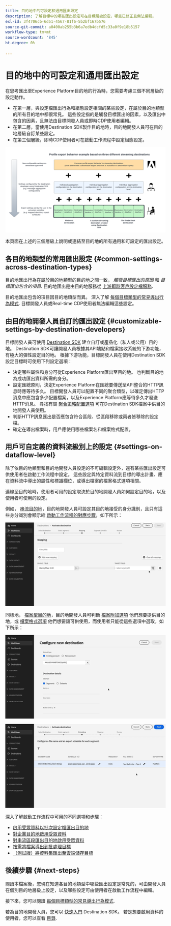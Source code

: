 ```yaml
---
title: 目的地中的可設定和通用匯出設定
description: 了解目標中的哪些匯出設定可在目標層級設定，哪些已修正且無法編輯。
exl-id: 3f4706cb-6d51-4567-81f6-5b2bf167b576
source-git-commit: a0400ab255b3b6a7edb4dcfd5c33a0f9e18b5157
workflow-type: tm+mt
source-wordcount: '845'
ht-degree: 0%

---
```


# 目的地中的可設定和通用匯出設定

在思考匯出至Experience Platform目的地的行為時，您需要考慮三個不同層級的設定動作。

* 在第一層，與設定檔匯出行為和組態設定相關的某些設定，在屬於目的地類型的所有目的地中都很常見。 這些設定指的是觸發目標匯出的因素，以及匯出中包含的因素，且無法由目標開發人員或即時CDP使用者編輯。
* 在第二層，當使用Destination SDK製作目的地時，目的地開發人員可在目的地層級自訂某些設定。
* 在第三個層級，即時CDP使用者可在啟動工作流程中設定組態設定。

![顯示目標的常見和可配置導出設定之間相互作用的圖表](/help/destinations/assets/how-destinations-work/profile-export-behavior-diagram.png)

本頁面在上述的三個層級上說明或連結至目的地的所有通用和可設定的匯出設定。

## 各目的地類型的常用匯出設定 {#common-settings-across-destination-types}

目的地匯出行為在屬於目的地類型的目的地之間一致， *觸發目標匯出的原因* 和 *目標匯出包含的項目*. 目的地匯出是由目的地服務從 [上游即時客戶設定檔服務](https://experienceleague.adobe.com/docs/blueprints-learn/architecture/architecture-overview/platform-applications.html?lang=en#adobe-experience-platform-%26-applications-detailed-architecture-diagram).

目的地匯出包含的項目因目的地類型而異。 深入了解 [每個目標類型的常見導出行為模式](/help/destinations/how-destinations-work/profile-export-behavior.md). 目標開發人員或Real-time CDP使用者無法編輯這些設定。

## 由目的地開發人員自訂的匯出設定 {#customizable-settings-by-destination-developers}

目標開發人員可使用 [Destination SDK](/help/destinations/destination-sdk/overview.md) 建立自訂或產品化（私人或公用）目的地。 Destination SDK可讓開發人員根據其API端點和檔案接收系統的下游功能，有極大的彈性設定目的地。 根據下游功能，目標開發人員在使用Destination SDK設定目標時可使用下列設定選項：

* 決定哪些屬性和身分可從Experience Platform匯出至目的地。 也判斷目的地為成功匯出資料所需的身分。
* 設定匯總原則，決定Experience Platform在匯總要傳送至API整合的HTTP訊息時應等待多久。 目標開發人員可以配置不同的聚合類型，以確定傳出HTTP消息中應包含多少配置檔案，以及Experience Platform應等待多久才發送HTTP消息。 尋找有關 [聚合策略配置選項](../destination-sdk/functionality/destination-configuration/aggregation-policy.md) 可在Destination SDK檔案中供目的地開發人員使用。
* 判斷HTTP訊息匯出是否應包含符合區段、從區段移除或兩者皆移除的設定檔。
* 確定在導出檔案時，用戶應使用哪些檔案名和檔案格式配置。

## 用戶可自定義的資料流級別上的設定 {#settings-on-dataflow-level}

除了依目的地類型和目的地開發人員設定的不可編輯設定外，還有某些匯出設定可供使用者在啟動工作流程中設定。 這些設定與特定資料流到目標的導出計畫、應在資料流中導出的屬性和標識欄位，或導出檔案的檔案格式選項相關。

連線至目的地時，使用者可用的設定取決於目的地開發人員如何設定目的地，以及使用者可使用的設定。

例如， [串流目的地](/help/destinations/destination-types.md#streaming-destinations)，目的地開發人員可設定其目的地接受的身分識別，且只有這些身分識別會顯示給 [啟動工作流程的對應步驟](/help/destinations/ui/activate-segment-streaming-destinations.md#mapping)，如下所示：

![在啟動工作流程的映射步驟中，目標欄位的身分選擇的螢幕記錄。 ](/help/destinations/assets/how-destinations-work/identity-mapping-example.gif)

同樣地， [檔案型目的地](/help/destinations/destination-types.md#file-based)，目的地開發人員可判斷 [檔案附加選項](/help/destinations/ui/activate-batch-profile-destinations.md#file-names) 他們想要提供目的地，或 [檔案格式選項](/help/destinations/destination-sdk/guides/batch/configure-file-formatting-options.md) 他們想要讓可供使用，而使用者只能從這些選項中選取，如下所示：

![連接到基於檔案的目標時，檔案格式選項的螢幕記錄。](/help/destinations/assets/how-destinations-work/file-formatting-options.gif)

![在啟動工作流程的排程步驟中，檔案名稱附加選項的畫面記錄。 ](/help/destinations/assets/how-destinations-work/filename-append-options.gif)

深入了解啟動工作流程中可用的不同選項和步驟：

* [啟用受眾資料以批次設定檔匯出目的地](/help/destinations/ui/activate-batch-profile-destinations.md)
* [對企業目的地啟用受眾資料](/help/destinations/ui/activate-streaming-profile-destinations.md)
* [對串流區段匯出目的地啟用受眾資料](/help/destinations/ui/activate-segment-streaming-destinations.md)
* [按需將檔案導出到批處理目標](/help/destinations/ui/export-file-now.md)
* [（測試版）將資料集匯出至雲端儲存目標](/help/destinations/ui/export-datasets.md)

## 後續步驟 {#next-steps}

閱讀本檔案後，您現在知道各目的地類型中哪些匯出設定是常見的，可由開發人員在個別目的地層級上設定，以及哪些設定可由使用者在啟動工作流程中編輯。

接下來，您可以閱讀 [每個目標類型的常見導出行為模式](/help/destinations/how-destinations-work/profile-export-behavior.md).

若為目的地開發人員，您可以 [快速入門](/help/destinations/destination-sdk/getting-started.md) Destination SDK。 若是想要啟用資料的使用者，您可以查看 [目錄](/help/destinations/catalog/overview.md).

